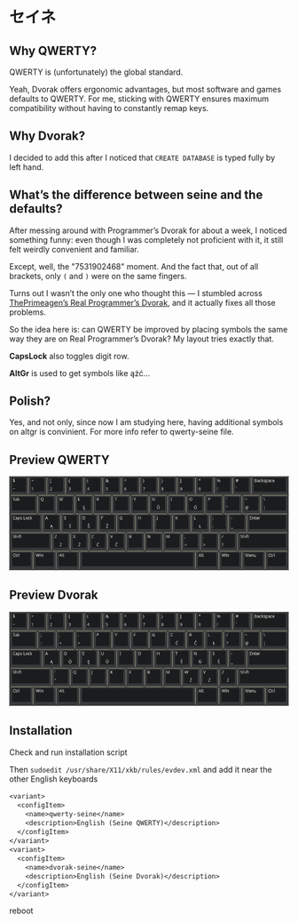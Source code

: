 # セイネ

## Why QWERTY?

QWERTY is (unfortunately) the global standard.

Yeah, Dvorak offers ergonomic advantages, but most software and games defaults
to QWERTY. For me, sticking with QWERTY ensures maximum compatibility without
having to constantly remap keys.

## Why Dvorak?

I decided to add this after I noticed that ```CREATE DATABASE``` is typed fully
by left hand.

## What’s the difference between seine and the defaults?

After messing around with Programmer’s Dvorak for about a week, I noticed
something funny: even though I was completely not proficient with it, it still
felt weirdly convenient and familiar.

Except, well, the "7531902468" moment. And the fact that, out of all brackets,
only `(` and `)` were on the same fingers.

Turns out I wasn’t the only one who thought this — I stumbled across
[ThePrimeagen’s Real Programmer’s Dvorak](https://github.com/ThePrimeagen/keyboards),
and it actually fixes all those problems.

So the idea here is: can QWERTY be improved by placing symbols the same way
they are on Real Programmer’s Dvorak? My layout tries exactly that.

**CapsLock** also toggles digit row.

**AltGr** is used to get symbols like ążć...

## Polish?

Yes, and not only, since now I am studying here, having additional symbols on altgr is convinient. For more info refer to qwerty-seine file.

## Preview QWERTY

![Preview qwerty](./preview_qwerty.png)

## Preview Dvorak

![Preview dvorak](./preview_dvorak.png)

## Installation

Check and run installation script

Then ```sudoedit /usr/share/X11/xkb/rules/evdev.xml``` and add it near the
other English keyboards

```
<variant>
  <configItem>
    <name>qwerty-seine</name>
    <description>English (Seine QWERTY)</description>
  </configItem>
</variant>
<variant>
  <configItem>
    <name>dvorak-seine</name>
    <description>English (Seine Dvorak)</description>
  </configItem>
</variant>
```

reboot
